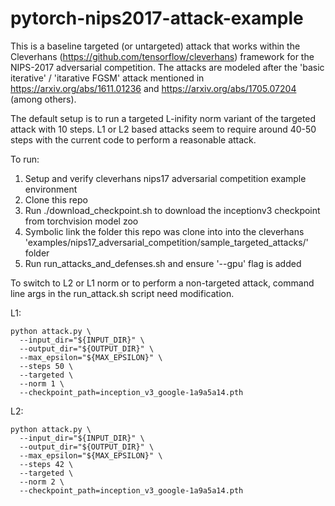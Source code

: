 # pytorch-nips2017-attack-example

This is a baseline targeted (or untargeted) attack that works within the Cleverhans (https://github.com/tensorflow/cleverhans) framework for the NIPS-2017 adversarial competition. The attacks are modeled after the 'basic iterative' / 'itarative FGSM' attack mentioned in https://arxiv.org/abs/1611.01236 and https://arxiv.org/abs/1705.07204 (among others).

The default setup is to run a targeted L-inifity norm variant of the targeted attack with 10 steps. L1 or L2 based attacks seem to require around 40-50 steps with the current code to perform a reasonable attack.

To run:
1. Setup and verify cleverhans nips17 adversarial competition example environment
2. Clone this repo
3. Run ./download_checkpoint.sh to download the inceptionv3 checkpoint from torchvision model zoo
4. Symbolic link the folder this repo was clone into into the cleverhans 'examples/nips17_adversarial_competition/sample_targeted_attacks/' folder
5. Run run_attacks_and_defenses.sh and ensure '--gpu' flag is added


To switch to L2 or L1 norm or to perform a non-targeted attack, command line args in the run_attack.sh script need modification.

L1: 
```
python attack.py \
  --input_dir="${INPUT_DIR}" \
  --output_dir="${OUTPUT_DIR}" \
  --max_epsilon="${MAX_EPSILON}" \
  --steps 50 \
  --targeted \
  --norm 1 \
  --checkpoint_path=inception_v3_google-1a9a5a14.pth
```

L2:
```
python attack.py \
  --input_dir="${INPUT_DIR}" \
  --output_dir="${OUTPUT_DIR}" \
  --max_epsilon="${MAX_EPSILON}" \
  --steps 42 \
  --targeted \
  --norm 2 \
  --checkpoint_path=inception_v3_google-1a9a5a14.pth
```

